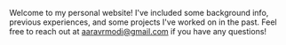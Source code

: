 Welcome to my personal website! I've included some background info, previous experiences, and some projects I've worked on in the past. Feel free to reach out at aaravrmodi@gmail.com if you have any questions!